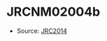 <a name="material" />

# JRCNM02004b
<script type="application/ld+json">
  {
    "@context": "https://schema.org/",
    "@type": "ChemicalSubstance",
    "http://purl.org/dc/terms/conformsTo":
      {
        "@type": "CreativeWork",
        "@id": "https://bioschemas.org/profiles/ChemicalSubstance/0.4-RELEASE/"
      },
    "@id": "https://egonw.github.io/nanowiki/nanowiki386.html#material",
    "name": "JRCNM02004b",
    "sameAs": "http://127.0.0.1/mediawiki/index.php/Special:URIResolver/JRCNM02004b"
  }
</script>


* Source: [JRC2014](JRC2014.md)

